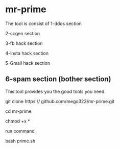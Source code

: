 # mr-prime
The tool is consist of
1-ddos section

2-ccgen section

3-fb hack section

4-insta hack section

5-Gmail hack section

6-spam section (bother section)
----------------------------------
This tool provides you the good tools you need

git clone https:// github.com/mego323/mr-prime.git

cd mr-prime 

chmod +x *

run command

bash prime.sh
